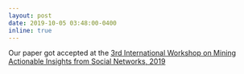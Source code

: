 ```yaml
---
layout: post
date: 2019-10-05 03:48:00-0400
inline: true
---
```


Our paper got accepted at the [3rd International Workshop on Mining Actionable Insights from Social Networks, 2019](https://dl.acm.org/doi/10.1145/3341981.3350529)
